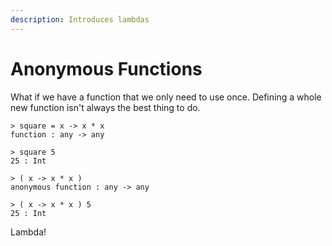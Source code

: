 ```yaml
---
description: Introduces lambdas
---
```


# Anonymous Functions

What if we have a function that we only need to use once. Defining a whole new function isn't always the best thing to do. 

```text
> square = x -> x * x
function : any -> any

> square 5
25 : Int

> ( x -> x * x )
anonymous function : any -> any

> ( x -> x * x ) 5
25 : Int
```

Lambda!

